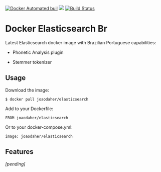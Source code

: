 [![Docker Automated buil](https://img.shields.io/docker/pulls/joaodaher/elasticsearch.svg)](https://hub.docker.com/r/joaodaher/elasticsearch/) 
[![](https://images.microbadger.com/badges/image/joaodaher/elasticsearch.svg)](https://microbadger.com/images/joaodaher/elasticsearch) 
[![Build Status](https://travis-ci.org/joaodaher/elasticsearch-docker.svg?branch=master)](https://travis-ci.org/joaodaher/elasticsearch-docker)

# Docker Elasticsearch Br

Latest Elasticsearch docker image with Brazilian Portuguese capabilities:

* Phonetic Analysis plugin

* Stemmer tokenizer


## Usage

Download the image:

`
$ docker pull joaodaher/elasticsearch
`

Add to your Dockerfile:

`
FROM joaodaher/elasticsearch
`

Or to your docker-compose.yml:

`
image: joaodaher/elasticsearch
`

## Features

_[pending]_
